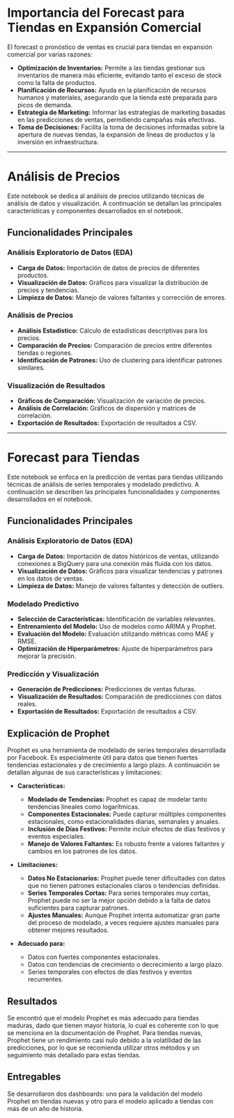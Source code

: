 # Importancia del Forecast para Tiendas en Expansión Comercial

El forecast o pronóstico de ventas es crucial para tiendas en expansión comercial por varias razones:

- **Optimización de Inventarios:** Permite a las tiendas gestionar sus inventarios de manera más eficiente, evitando tanto el exceso de stock como la falta de productos.
- **Planificación de Recursos:** Ayuda en la planificación de recursos humanos y materiales, asegurando que la tienda esté preparada para picos de demanda.
- **Estrategia de Marketing:** Informar las estrategias de marketing basadas en las predicciones de ventas, permitiendo campañas más efectivas.
- **Toma de Decisiones:** Facilita la toma de decisiones informadas sobre la apertura de nuevas tiendas, la expansión de líneas de productos y la inversión en infraestructura.

---

# Análisis de Precios

Este notebook se dedica al análisis de precios utilizando técnicas de análisis de datos y visualización. A continuación se detallan las principales características y componentes desarrollados en el notebook.

## Funcionalidades Principales

### Análisis Exploratorio de Datos (EDA)

- **Carga de Datos:** Importación de datos de precios de diferentes productos.
- **Visualización de Datos:** Gráficos para visualizar la distribución de precios y tendencias.
- **Limpieza de Datos:** Manejo de valores faltantes y corrección de errores.

### Análisis de Precios

- **Análisis Estadístico:** Cálculo de estadísticas descriptivas para los precios.
- **Comparación de Precios:** Comparación de precios entre diferentes tiendas o regiones.
- **Identificación de Patrones:** Uso de clustering para identificar patrones similares.

### Visualización de Resultados

- **Gráficos de Comparación:** Visualización de variación de precios.
- **Análisis de Correlación:** Gráficos de dispersión y matrices de correlación.
- **Exportación de Resultados:** Exportación de resultados a CSV.

---

# Forecast para Tiendas

Este notebook se enfoca en la predicción de ventas para tiendas utilizando técnicas de análisis de series temporales y modelado predictivo. A continuación se describen las principales funcionalidades y componentes desarrollados en el notebook.

## Funcionalidades Principales

### Análisis Exploratorio de Datos (EDA)

- **Carga de Datos:** Importación de datos históricos de ventas, utilizando conexiones a BigQuery para una conexión más fluida con los datos.
- **Visualización de Datos:** Gráficos para visualizar tendencias y patrones en los datos de ventas.
- **Limpieza de Datos:** Manejo de valores faltantes y detección de outliers.

### Modelado Predictivo

- **Selección de Características:** Identificación de variables relevantes.
- **Entrenamiento del Modelo:** Uso de modelos como ARIMA y Prophet.
- **Evaluación del Modelo:** Evaluación utilizando métricas como MAE y RMSE.
- **Optimización de Hiperparámetros:** Ajuste de hiperparámetros para mejorar la precisión.

### Predicción y Visualización

- **Generación de Predicciones:** Predicciones de ventas futuras.
- **Visualización de Resultados:** Comparación de predicciones con datos reales.
- **Exportación de Resultados:** Exportación de resultados a CSV.

## Explicación de Prophet

Prophet es una herramienta de modelado de series temporales desarrollada por Facebook. Es especialmente útil para datos que tienen fuertes tendencias estacionales y de crecimiento a largo plazo. A continuación se detallan algunas de sus características y limitaciones:

- **Características:**
  - **Modelado de Tendencias:** Prophet es capaz de modelar tanto tendencias lineales como logarítmicas.
  - **Componentes Estacionales:** Puede capturar múltiples componentes estacionales, como estacionalidades diarias, semanales y anuales.
  - **Inclusión de Días Festivos:** Permite incluir efectos de días festivos y eventos especiales.
  - **Manejo de Valores Faltantes:** Es robusto frente a valores faltantes y cambios en los patrones de los datos.

- **Limitaciones:**
  - **Datos No Estacionarios:** Prophet puede tener dificultades con datos que no tienen patrones estacionales claros o tendencias definidas.
  - **Series Temporales Cortas:** Para series temporales muy cortas, Prophet puede no ser la mejor opción debido a la falta de datos suficientes para capturar patrones.
  - **Ajustes Manuales:** Aunque Prophet intenta automatizar gran parte del proceso de modelado, a veces requiere ajustes manuales para obtener mejores resultados.

- **Adecuado para:**
  - Datos con fuertes componentes estacionales.
  - Datos con tendencias de crecimiento o decrecimiento a largo plazo.
  - Series temporales con efectos de días festivos y eventos recurrentes.

## Resultados 

Se encontró que el modelo Prophet es más adecuado para tiendas maduras, dado que tienen mayor historia, lo cual es coherente con lo que se menciona en la documentación de Prophet. Para tiendas nuevas, Prophet tiene un rendimiento casi nulo debido a la volatilidad de las predicciones, por lo que se recomienda utilizar otros métodos y un seguimiento más detallado para estas tiendas.

## Entregables 

Se desarrollaron dos dashboards: uno para la validación del modelo Prophet en tiendas nuevas y otro para el modelo aplicado a tiendas con más de un año de historia.
